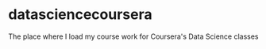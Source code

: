 datasciencecoursera
===================

The place where I load my course work for Coursera's Data Science classes
